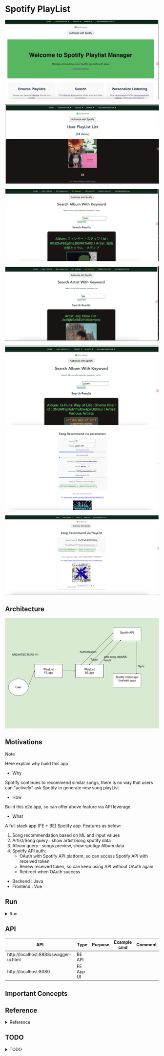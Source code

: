 # Spotify PlayList

<p align="center"><img src ="./doc/pic/spotify_app_1.png"></p>

<p align="center"><img src ="./doc/pic/spotify_app_2.png"></p>

<p align="center"><img src ="./doc/pic/spotify_app_3.png"></p>

<p align="center"><img src ="./doc/pic/spotify_app_4.png"></p>

<p align="center"><img src ="./doc/pic/spotify_app_5.png"></p>

<p align="center"><img src ="./doc/pic/spotify_app_6.png"></p>

<p align="center"><img src ="./doc/pic/spotify_app_7.png"></p>

## Architecture

<p align="center"><img src ="./doc/pic/Arch_v1.svg"></p>

## Motivations

> [!NOTE]  
> Here explain why build this app

- Why

Spotify continues to recommend similar songs, there is no way that users can "actively" ask Spotify to generate new song playList

- How

Build this e2e app, so can offer above feature via API leverage.


- What

A full stack app (FE + BE) Spotify app. Features as below:

1. Song recommendation based on ML and input values
2. Artist/Song query : show artist/Song spotify data
3. Album query : songs preview, show spotigy Album data
4. Spotify API auth:
	- OAuth with Spotify API platform, so can access Spotify API with received token
	- Renew received token, so can keep using API without OAuth again
	- Redirect when OAuth success

- Backend : Java
- Frontend : Vue

## Run

<details>
<summary>Run</summary>

### Prerequisite

- Step 1. Register developer account at [Spotify API platform](https://developer.spotify.com/documentation/web-api)
- Step 2. Setup Spotify Api key
	- Update `spotify.clientSecret`, `spotify.clientId` at [application.properties](https://github.com/yennanliu/SpringPlayground/blob/main/springSpotifyPlayList/backend/SpotifyPlayList/src/main/resources/application.properties#L5)
- Step 3. update Auth Redirect URL at [Spotify API platform](https://developer.spotify.com/documentation/web-api)
- Step 4. update `baseURL` at FE app : [App.vue](https://github.com/yennanliu/SpringPlayground/blob/main/springSpotifyPlayList/frontend/spotify-playlist-ui/src/App.vue#L33)
- Step 5. update `spotify.redirectURL` at BE app (same as the one setup as step 3):
[application.properties](https://github.com/yennanliu/SpringPlayground/blob/main/springSpotifyPlayList/backend/SpotifyPlayList/src/main/resources/application.properties#L6)


### Run (Docker)
```bash

# export env var
# docker-compose

# local
export SPOTIFY_CLIENT_SECRET=<your_new_client_secret>
export SPOTIFY_REDIRECT_URL=http://<server_ip>:8080/playlist

# FE
export VUE_APP_BASE_URL=http://localhost:8888/

docker-compose up


# NOTE !!!! (deploy on ec2)
# if run cmd with sudo, then need to add -E flag, so export env var can be perserved
sudo -E docker-compose up
```

### Run (manually)
```bash

#------------------------
# BE
#------------------------
# build
cd springSpotifyPlayList/backend/SpotifyPlayList
mvn package

# run
java -jar target/springSpotifyPlayList-0.0.1-SNAPSHOT.jar


#------------------------
# FE
#------------------------
cd /springSpotifyPlayList/frontend/spotify-playlist-ui
npm run serve
```

### Docker cmd
```bash
#------------------------
# CLEAN DOCKER DATA
#------------------------
docker rm -f $(docker ps -aq)
# Remove all images
docker rmi -f $(docker images -q)
# remove all containers in docker
docker rm -f $(docker ps -a -q)
# remove all images in docker
docker rmi -f $(docker images -q -a)


# remove all docker data
docker system prune

#------------------------
# DOCKER LOGS
#------------------------
# check docker logs

docker logs <container_id>
```

</details>


## API

| API | Type | Purpose | Example cmd | Comment|
| ----- | -------- | ---- | ----- | ---- |
| http://localhost:8888/swagger-ui.html |  BE API | | |
| http://localhost:8080 |  FE App UI | | |


## Important Concepts

## Reference

<details>
<summary>Reference</summary>

- Java client
	- https://github.com/spotify-web-api-java/spotify-web-api-java
- Python client
	- https://github.com/spotipy-dev/spotipy
- Doc
	- https://spotify-web-api-java.github.io/spotify-web-api-java/

- Libaray
	- https://github.com/spotify-web-api-java/spotify-web-api-java
	- Recommendation
		- https://github.com/spotify-web-api-java/spotify-web-api-java/blob/76d69b152cb17e7b8d7ea56b58f0a9b078774708/examples/data/browse/GetRecommendationsExample.java#L5
		- https://spotify-web-api-java.github.io/spotify-web-api-java/se/michaelthelin/spotify/model_objects/specification/Recommendations.html

- Recommendations API
	- https://developer.spotify.com/documentation/web-api/reference/get-recommendations

- get song feature
	- https://developer.spotify.com/documentation/web-api/reference/get-audio-features

- Code example
	- https://jitpack.io/p/lbengzon/spotify-web-api-java
	- https://github.com/yennanliu/nelson/blob/master/server.js#L88

- Other project
	- https://nelson.glitch.me/#
	- https://github.com/hardikSinghBehl/spotifyApiSpring/tree/master


- ML ref notebook
	- https://github.com/yennanliu/SpringPlayground/blob/main/springSpotifyPlayList/doc/Spotify_ApI_call_demo.ipynb?fbclid=IwAR1ZhL081euAUCeB54kaMMNqCHBN1HnuLLTYpnpjNHAf4MMFW8VkgdP5N1o
	- https://medium.com/@shruti.somankar/building-a-music-recommendation-system-using-spotify-api-and-python-f7418a21fa41


</details>


## TODO

<details>
<summary>TODO</summary>

1. code refactor
	- dep injection : `spotifyApi`
2. integrate with chatGPT
3. CICD
4. UI redesign
5. prepare config for ec2 deployment
	- FE:
		- BASE_URL
	- BE:
	 	- redirect_url
6. fix FE auth_url
</details>